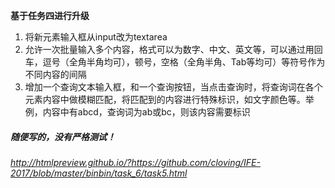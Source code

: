 **基于任务四进行升级**

1. 将新元素输入框从input改为textarea
2. 允许一次批量输入多个内容，格式可以为数字、中文、英文等，可以通过用回车，逗号（全角半角均可），顿号，空格（全角半角、Tab等均可）等符号作为不同内容的间隔
3. 增加一个查询文本输入框，和一个查询按钮，当点击查询时，将查询词在各个元素内容中做模糊匹配，将匹配到的内容进行特殊标识，如文字颜色等。举例，内容中有abcd，查询词为ab或bc，则该内容需要标识




##### 随便写的，没有严格测试！

*http://htmlpreview.github.io/?https://github.com/cloving/IFE-2017/blob/master/binbin/task_6/task5.html*
